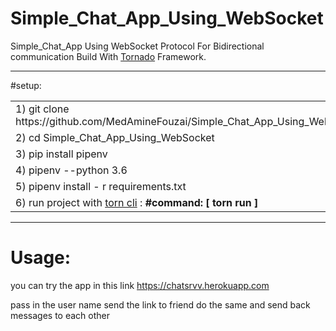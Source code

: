 # Simple_Chat_App_Using_WebSocket
Simple_Chat_App Using WebSocket Protocol For Bidirectional communication Build With  [Tornado](https://www.tornadoweb.org/en/stable/)  Framework.

-------------------------------------

#setup:

<table>
<tr>
<td> 1)  git clone https://github.com/MedAmineFouzai/Simple_Chat_App_Using_WebSocket </td>
</tr>
<tr>
<td> 2) cd Simple_Chat_App_Using_WebSocket</td>
</tr>
<tr>
<td> 3) pip install pipenv</td>
</tr>
</tr>
<td> 4) pipenv --python 3.6</td>
</tr>
<tr>
<td> 5) pipenv install - r requirements.txt</td>
</tr>
<tr>
  <td>
    6) run project with <a href="https://pypi.org/project/torn/">torn cli</a> : <b>#command: [ torn run ] </b>  </td>
 </tr>
</table>

------------------------------

# Usage:

you can try the app in this link https://chatsrvv.herokuapp.com
  
pass in the user name send the link to friend do the same and send back messages to each other 
